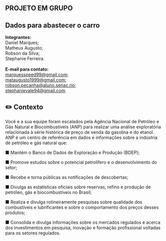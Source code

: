 ## PROJETO EM GRUPO ##
## Dados para abastecer o carro ##
**Integrantes:** <br>
Daniel Marques; <br>
Matheus Augusto; <br>
Robson da Silva; <br>
Stephanie Ferreira. <br><br>
**E-mail para contato:** <br>
marquesspeed99@gmail.com; <br>
mataugusto1999@gmail.com; <br>
robson.pecanha@aluno.senac.rio; <br>
stephanievale94@gmail.com. <br>

## :pencil2: Contexto ##

Você e a sua equipe foram escalados pela Agência Nacional de Petróleo e Gás Natural e
Biocombustíveis (ANP) para realizar uma análise exploratória relacionada à série
histórica de preço de venda da gasolina e do etanol. ANP é um centro de referência
em dados e informações sobre a indústria de petróleo e gás natural que:

■ Mantém o Banco de Dados de Exploração e Produção (BDEP);

■ Promove estudos sobre o potencial petrolífero e o desenvolvimento do setor;

■ Recebe e torna públicas as notificações de descobertas;

■ Divulga as estatísticas oficiais sobre reservas, refino e produção de petróleo, gás e
biocombustíveis no Brasil;

■ Realiza e divulga rotineiramente pesquisas sobre qualidade dos combustíveis e
lubrificantes e sobre o comportamento dos preços desses produtos;

■ Consolida e divulga informações sobre os mercados regulados e acerca dos
investimentos em pesquisa, inovação e formação profissional voltadas para os
setores regulados. 

